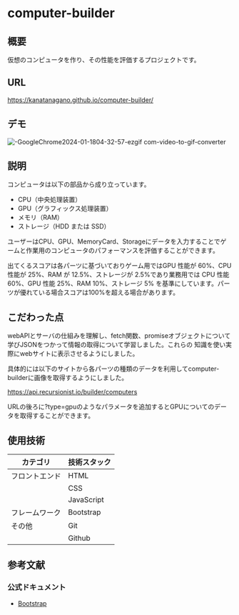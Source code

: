 # computer-builder

## 概要
仮想のコンピュータを作り、その性能を評価するプロジェクトです。  



## URL
https://kanatanagano.github.io/computer-builder/


## デモ
![-GoogleChrome2024-01-1804-32-57-ezgif com-video-to-gif-converter](https://github.com/Kanatanagano/computer-builder/assets/112442087/7d2d75dc-54b1-47f3-b2e1-0d5180e249e6)

## 説明
コンピュータは以下の部品から成り立っています。

- CPU（中央処理装置）
- GPU（グラフィックス処理装置）
- メモリ（RAM）
- ストレージ（HDD または SSD）

ユーザーはCPU、GPU、MemoryCard、Storageにデータを入力することでゲームと作業用のコンピュータのパフォーマンスを評価することができます。

出てくるスコアは各パーツに基づいておりゲーム用ではGPU 性能が 60%、CPU 性能が 25%、RAM が 12.5%、ストレージが 2.5%であり業務用では
CPU 性能 60%、GPU 性能 25%、RAM 10%、ストレージ 5% を基準にしています。パーツが優れている場合スコアは100%を超える場合があります。 

## こだわった点
webAPIとサーバの仕組みを理解し、fetch関数、promiseオブジェクトについて学びJSONをつかって情報の取得について学習しました。これらの
知識を使い実際にwebサイトに表示させるようにしました。

具体的には以下のサイトから各パーツの種類のデータを利用してcomputer-builderに画像を取得するようにしました。  

https://api.recursionist.io/builder/computers  

URLの後ろに?type=gpuのようなパラメータを追加するとGPUについてのデータを取得することができます。

## 使用技術
| カテゴリ   | 技術スタック                            |
|------------|----------------------------------------|
| フロントエンド | HTML                                   |
|            | CSS                                    |
|            | JavaScript                             |
| フレームワーク           | Bootstrap               |
| その他      | Git                                    |
|            | Github                                 |


## 参考文献
### 公式ドキュメント
- [Bootstrap](https://getbootstrap.jp/)
